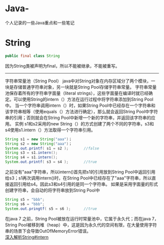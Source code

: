 # Java-
个人记录的一些Java重点和一些笔记 
# String

```java
public final class String
```
因为String类被声明为final，所以不能被继承，不能被重写。

---
字符串常量池（String Pool）
java中对String对象在内存区域分了两个模块，一块是存储普通字符串对象，另一块就是String Pool存储字符串常量。
字符串常量池保存着所有的字符串字面量（literal strings），这些字面量在编译时就已经确定。可以使用String的intern（）方法在运行过程中将字符串添加到String Pool中。
当一个字符串调用intern（）时，如果String Pool中已经存在一个字符串和该字符串相等（使用equals（）方法进行确定），那么就会返回String Pool中字符串的引用；否则就会在String Pool中新增一个新的字符串，并返回该字符串的应用。
实例
s1和s2采用的new String（）的方式创建了两个不同的字符串，s3和s4使用s1.intern（）方法取得一个字符串引用。

```java
String s1 = new String("aaa")；
String s2 = new String("aaa")；
System.out.printf( s1 = s2 );       //false
String s3 = s1.intern();
String s4 = s1.intern();
System.out.printf( s3 = s4 );       //true
```
之前没有"aaa"字符串，所以intern()首先把s1的引用放到String Pool中返回引用给s3；s1再次调用intern()时，在String Pool中已经存在了"aaa"字符串，所以直接返回引用给s4。因此s3和s4引用的是同一个字符串。
如果是采用字面量的形式创建字符串，会自动的将字符串放到String Pool中

```java
String s5 = "bbb";
String s6 = "bbb";
System.out.pringtf( s5 = s6 );      //true
```
在java 7 之前，String Pool被放在运行时常量池中，它属于永久代；而在java 7，String Pool被移到堆（heap）中，这是因为永久代的空间有限，在大量使用字符串的场景下会导致OutOfMemoryError错误。  
[深入解析String#intern](https://tech.meituan.com/2014/03/06/in-depth-understanding-string-intern.html)
